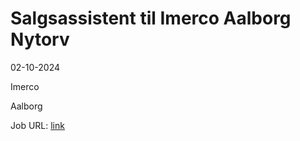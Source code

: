 # Salgsassistent til Imerco Aalborg Nytorv
02-10-2024

Imerco

Aalborg

Job URL: [link](https://job.imerco.dk/ad/salgsassistent-til-imerco-aalborg-nytorv/dm11i3/da)


